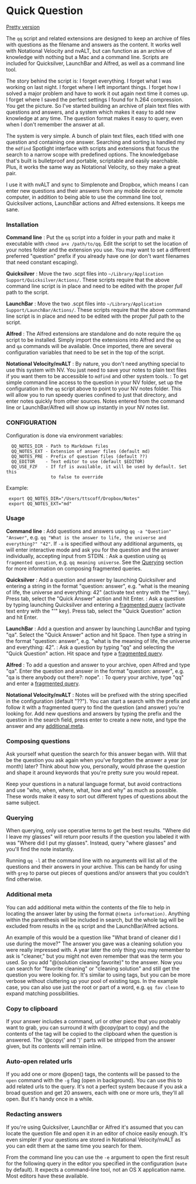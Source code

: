# Quick Question #

[Pretty version](http://ttscoff.github.com/QuickQuestion/)

<!--BEGIN PROJECT-->

The `qq` script and related extensions are designed to keep an archive of files with questions as the filename and answers as the content. It works well with Notational Velocity and nvALT, but can function as an archive of knowledge with nothing but a Mac and a command line. Scripts are included for Quicksilver, LaunchBar and Alfred, as well as a command line tool.

The story behind the script is: I forget everything. I forget what I was working on last night. I forget where I left important things. I forget how I solved a major problem and have to work it out again next time it comes up. I forget where I saved the perfect settings I found for h.264 compression. You get the picture. So I've started building an archive of plain text files with questions and answers, and a system which makes it easy to add new knowledge at any time. The question format makes it easy to query, even when I don't remember the answer at all.

The system is very simple. A bunch of plain text files, each titled with one question and containing one answer. Searching and sorting is handled my the `mdfind` Spotlight interface with scripts and extensions that focus the search to a narrow scope with predefined options. The knowledgebase that's built is bulletproof and portable, scriptable and easily searchable. Plus, it works the same way as Notational Velocity, so they make a great pair.

I use it with nvALT and sync to Simplenote and Dropbox, which means I can enter new questions and their answers from any mobile device or remote computer, in addition to being able to use the command line tool, Quicksilver actions, LaunchBar actions and Alfred extensions. It keeps me sane.

### Installation ###

**Command line**
: Put the `qq` script into a folder in your path and make it executable with `chmod a+x /path/to/qq`. Edit the script to set the location of your notes folder and the extension you use. You may want to set a different preferred "question" prefix if you already have one (or don't want filenames that need constant escaping).

**Quicksilver**
: Move the two .scpt files into `~/Library/Application Support/Quicksilver/Actions/`. These scripts require that the above command line script is in place and need to be edited with the proper *full* path to the script.

**LaunchBar**
: Move the two .scpt files into `~/Library/Application Support/LaunchBar/Actions/`. These scripts require that the above command line script is in place and need to be edited with the proper *full* path to the script.

**Alfred**
: The Alfred extensions are standalone and do note require the `qq` script to be installed. Simply import the extensions into Alfred and the `qq` and `qa` commands will be available. Once imported, there are several configuration variables that need to be set in the top of the script.

**Notational Velocity/nvALT**
: By nature, you don't need anything special to use this system with NV. You just need to save your notes to plain text files if you want them to be accessible to `mdfind` and other system tools.
: To get simple command line access to the question in your NV folder, set up the configuration in the `qq` script above to point to your NV notes folder. This will allow you to run speedy queries confined to just that directory, and enter notes quickly from other sources. Notes entered from the command line or LaunchBar/Alfred will show up instantly in your NV notes list.


### CONFIGURATION ###

Configuration is done via environment variables:

      QQ_NOTES_DIR - Path to Markdown files
      QQ_NOTES_EXT - Extension of answer files (default md)
      QQ_NOTES_PRE - Prefix of question files (default ??)
      QQ_EDITOR    - Text editor to use (default $EDITOR)
      QQ_USE_FZF   - If fzf is available, it will be used by default. Set this 
                     to false to override

 Example:

     export QQ_NOTES_DIR="/Users/ttscoff/Dropbox/Notes"
     export QQ_NOTES_EXT="md"

### Usage ###

**Command line**
: Add questions and answers using `qq -a "Question" "Answer"`, e.g. `qq "What is the answer to life, the universe and everything?" "42"`. If `-a` is specified without any additional arguments, `qq` will enter interactive mode and ask you for the question and the answer individually, accepting input from STDIN.
: Ask a question using `qq fragmented question`, e.g. `qq meaning universe`. See the [Querying](#querying) section for more information on composing fragmented queries.

**Quicksilver**
: Add a question and answer by launching Quicksilver and entering a string in the format "question: answer", e.g. "what is the meaning of life, the universe and everything: 42" (activate text entry with the "'" key). Press tab, select the "Quick Answer" action and hit Enter.
: Ask a question by typing launching Quicksilver and entering a [fragmented query](#querying) (activate text entry with the "'" key). Press tab, select the "Quick Question" action and hit Enter. 

**LaunchBar**
: Add a question and answer by launching LaunchBar and typing "qa". Select the "Quick Answer" action and hit Space. Then type a string in the format "question: answer", e.g. "what is the meaning of life, the universe and everything: 42".
: Ask a question by typing "qq" and selecting the "Quick Question" action. Hit space and type a [fragmented query](#querying).

**Alfred**
: To add a question and answer to your archive, open Alfred and type "qa". Enter the question and answer in the format "question: answer", e.g. "qa is there anybody out there?: nope".
: To query your archive, type "qq" and enter a [fragmented query](#querying).

**Notational Velocity/nvALT**
: Notes will be prefixed with the string specified in the configuration (default "??"). You can start a search with the prefix and follow it with a fragmented query to find the question (and answer) you're looking for. Add new questions and answers by typing the prefix and the question in the search field, press enter to create a new note, and type the answer and any [additional meta](#additionalmeta).

### Composing questions ###

Ask yourself what question the search for this answer began with. Will that be the question you ask again when you've forgotten the answer a year (or month) later? Think about how you, personally, would phrase the question and shape it around keywords that you're pretty sure you would repeat.

Keep your questions in a natural language format, but avoid contractions and use "who, when, where, what, how and why" as much as possible. These words make it easy to sort out different types of questions about the same subject.

### Querying ###

When querying, only use operative terms to get the best results. "Where did I leave my glasses" will return poor results if the question you labeled it with was "Where did I put my glasses". Instead, query "where glasses" and you'll find the note instantly.

Running `qq -l` at the command line with no arguments will list all of the questions and their answers in your archive. This can be handy for using with `grep` to parse out pieces of questions and/or answers that you couldn't find otherwise.

### Additional meta ###

You can add additional meta within the contents of the file to help in locating the answer later by using the format `@(meta information)`. Anything within the parenthesis will be included in search, but the whole tag will be excluded from results in the `qq` script and the LaunchBar/Alfred actions.

An example of this would be a question like "What brand of cleaner did I use during the move?" The answer you gave was a cleaning solution you were really impressed with. A year later the only thing you may remember to ask is "cleaner," but you might not even remember that was the term you used. So you add "@(solution cleaning favorite)" to the answer. Now you can search for "favorite cleaning" or "cleaning solution" and still get the question you were looking for. It's similar to using tags, but you can be more verbose without cluttering up your pool of existing tags. In the example case, you can also use just the root or part of a word, e.g. `qq fav clean` to expand matching possibilities.

### Copy to clipboard ###

If your answer includes a command, url or other piece that you probably want to grab, you can surround it with @copy(part to copy) and the contents of the tag will be copied to the clipboard when the question is answered. The '@copy(' and ')' parts will be stripped from the answer given, but its contents will remain inline.

### Auto-open related urls ###

If you add one or more @open() tags, the contents will be passed to the `open` command with the `-g` flag (open in background). You can use this to add related urls to the query. It's not a perfect system because if you ask a broad question and get 20 answers, each with one or more urls, they'll all open. But it's handy once in a while.

### Redacting answers ###

If you're using Quicksilver, LaunchBar or Alfred it's assumed that you can locate the question file and open it in an editor of choice easily enough. It's even simpler if your questions are stored in Notational Velocity/nvALT as you can edit them at the same time you search for them.

From the command line you can use the `-e` argument to open the first result for the following query in the editor you specified in the configuration (`mate` by default). It expects a command-line tool, not an OS X application name. Most editors have these available.

<!--END PROJECT-->
